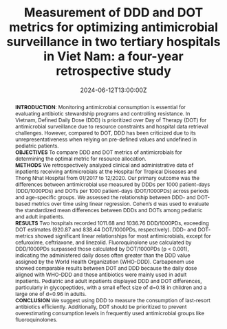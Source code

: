 ---
abstract: "**INTRODUCTION**: Monitoring antimicrobial consumption is essential for evaluating antibiotic stewardship programs and controlling resistance. In Vietnam, Defined Daily Dose (DDD) is prioritized over Day of Therapy (DOT) for antimicrobial surveillance due to resource constraints and hospital data retrieval challenges. However, compared to DOT, DDD has been criticized due to its unrepresentativeness when relying on pre-defined values and undefined in pediatric patients.<br>
**OBJECTIVES**
To compare DDD and DOT metrics of antimicrobials for determining the optimal metric for resource allocation.<br> 
**METHODS**
We retrospectively analyzed clinical and administrative data of inpatients receiving antimicrobials at the Hospital for Tropical Diseases and Thong Nhat Hospital from 01/2017 to 12/2020. Our primary outcome was the differences between antimicrobial use measured by DDDs per 1000 patient-days (DDD/1000PDs) and DOTs per 1000 patient-days (DOT/1000PDs) across periods and age-specific groups. We assessed the relationship between DDD- and DOT-based metrics over time using linear regression. Cohen’s d was used to evaluate the standardized mean differences between DDDs and DOTs among pediatric and adult inpatients.<br>
**RESULTS**
Two hospitals recorded 1011.68 and 1036.76 DDD/1000PDs, exceeding DOT estimates (920.87 and 838.44 DOT/1000PDs, respectively). DDD- and DOT- metrics showed significant linear relationships for most antimicrobials, except for cefuroxime, ceftriaxone, and linezolid. Fluoroquinolone use calculated by DDD/1000PDs surpassed those calculated by DOT/1000PDs (p < 0.001), indicating the administered daily doses often greater than the DDD value assigned by the World Health Organization (WHO-DDD). Carbapenem use showed comparable results between DOT and DDD because the daily dose aligned with WHO-DDD and these antibiotics were mainly used in adult inpatients. Pediatric and adult inpatients displayed DDD and DOT differences, particularly in glycopeptides, with a small effect size of d=0.18 in children and a large one of d=0.96 in adults.<br>
**CONCLUSION**
We suggest using DDD to measure the consumption of last-resort antibiotics efficiently. Additionally, DOT should be prioritized to prevent overestimating consumption levels in frequently used antimicrobial groups like fluoroquinolones."
address:
  city: Ratchathewi
  country: Thailand
  postcode: "10400"
  region: Bangkok
  street: The Unicorn Building, 18 Phaya Thai Rd, Thung Phaya Thai
all_day: false
authors:
- admin
date: "2024-06-12T13:00:00Z"
date_end: "2024-06-14T15:00:00Z"
event: The 4th ASEAN PharmNET 2024 & The 2024 US-Thai Pharmacy Consortium Conference
event_url: https://pharmacy.mahidol.ac.th/aseanpharmnet2024/
featured: false
image:
  caption: 'Image credit: [**Unsplash**](https://unsplash.com/photos/bzdhc5b3Bxs)'
  focal_point: Right
location: Eastin Grand Hotel Phayathai
projects:
- example
publishDate: "2017-01-01T00:00:00Z"
slides: ""
summary: To compare DDD and DOT metrics of antimicrobials for determining the optimal metric for resource allocation.
tags:
- Antimicrobial consumption
- Vietnam
title: "Measurement of DDD and DOT metrics for optimizing antimicrobial surveillance in two tertiary hospitals in Viet Nam: a four-year retrospective study"
url_code: https://github.com
url_pdf: ""
url_slides: https://slideshare.net
url_video: https://youtube.com
---
